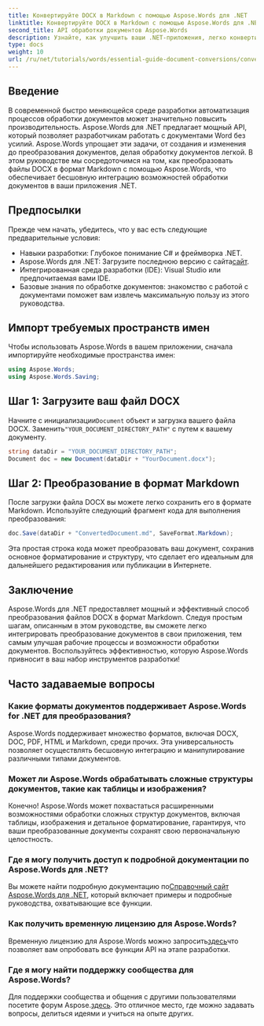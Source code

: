 ```yaml
---
title: Конвертируйте DOCX в Markdown с помощью Aspose.Words для .NET
linktitle: Конвертируйте DOCX в Markdown с помощью Aspose.Words для .NET
second_title: API обработки документов Aspose.Words
description: Узнайте, как улучшить ваши .NET-приложения, легко конвертируя файлы DOCX в Markdown с помощью Aspose.Words для .NET. Это всеобъемлющее руководство с пошаговыми инструкциями и часто задаваемыми вопросами.
type: docs
weight: 10
url: /ru/net/tutorials/words/essential-guide-document-conversions/convert-docx-to-markdown/
---
```

## Введение

В современной быстро меняющейся среде разработки автоматизация процессов обработки документов может значительно повысить производительность. Aspose.Words для .NET предлагает мощный API, который позволяет разработчикам работать с документами Word без усилий. Aspose.Words упрощает эти задачи, от создания и изменения до преобразования документов, делая обработку документов легкой. В этом руководстве мы сосредоточимся на том, как преобразовать файлы DOCX в формат Markdown с помощью Aspose.Words, что обеспечивает бесшовную интеграцию возможностей обработки документов в ваши приложения .NET.

## Предпосылки

Прежде чем начать, убедитесь, что у вас есть следующие предварительные условия:

- Навыки разработки: Глубокое понимание C# и фреймворка .NET.
-  Aspose.Words для .NET: Загрузите последнюю версию с сайта[сайт](https://releases.aspose.com/words/net/).
- Интегрированная среда разработки (IDE): Visual Studio или предпочитаемая вами IDE.
- Базовые знания по обработке документов: знакомство с работой с документами поможет вам извлечь максимальную пользу из этого руководства.

## Импорт требуемых пространств имен

Чтобы использовать Aspose.Words в вашем приложении, сначала импортируйте необходимые пространства имен:

```csharp
using Aspose.Words;
using Aspose.Words.Saving;
```

## Шаг 1: Загрузите ваш файл DOCX

 Начните с инициализации`Document` объект и загрузка вашего файла DOCX. Заменить`"YOUR_DOCUMENT_DIRECTORY_PATH"` с путем к вашему документу.

```csharp
string dataDir = "YOUR_DOCUMENT_DIRECTORY_PATH";
Document doc = new Document(dataDir + "YourDocument.docx");
```

## Шаг 2: Преобразование в формат Markdown

После загрузки файла DOCX вы можете легко сохранить его в формате Markdown. Используйте следующий фрагмент кода для выполнения преобразования:

```csharp
doc.Save(dataDir + "ConvertedDocument.md", SaveFormat.Markdown);
```

Эта простая строка кода может преобразовать ваш документ, сохранив основное форматирование и структуру, что сделает его идеальным для дальнейшего редактирования или публикации в Интернете.

## Заключение

Aspose.Words для .NET предоставляет мощный и эффективный способ преобразования файлов DOCX в формат Markdown. Следуя простым шагам, описанным в этом руководстве, вы сможете легко интегрировать преобразование документов в свои приложения, тем самым улучшая рабочие процессы и возможности обработки документов. Воспользуйтесь эффективностью, которую Aspose.Words привносит в ваш набор инструментов разработки!

## Часто задаваемые вопросы

### Какие форматы документов поддерживает Aspose.Words for .NET для преобразования?

Aspose.Words поддерживает множество форматов, включая DOCX, DOC, PDF, HTML и Markdown, среди прочих. Эта универсальность позволяет осуществлять бесшовную интеграцию и манипулирование различными типами документов.

### Может ли Aspose.Words обрабатывать сложные структуры документов, такие как таблицы и изображения?

Конечно! Aspose.Words может похвастаться расширенными возможностями обработки сложных структур документов, включая таблицы, изображения и детальное форматирование, гарантируя, что ваши преобразованные документы сохранят свою первоначальную целостность.

### Где я могу получить доступ к подробной документации по Aspose.Words для .NET?

 Вы можете найти подробную документацию по[Справочный сайт Aspose.Words для .NET](https://reference.aspose.com/words/net/), который включает примеры и подробные руководства, охватывающие все функции.

### Как получить временную лицензию для Aspose.Words?

 Временную лицензию для Aspose.Words можно запросить[здесь](https://purchase.conholdate.com/temporary-license/)что позволяет вам опробовать все функции API на этапе разработки.

### Где я могу найти поддержку сообщества для Aspose.Words?

 Для поддержки сообщества и общения с другими пользователями посетите форум Aspose.[здесь](https://forum.aspose.com/c/words/8). Это отличное место, где можно задавать вопросы, делиться идеями и учиться на опыте других.